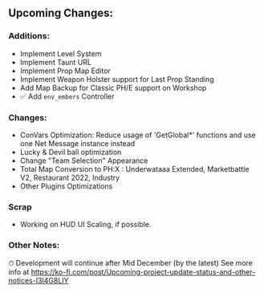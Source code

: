 ## Upcoming Changes:

### Additions:
- Implement Level System
- Implement Taunt URL
- Implement Prop Map Editor
- Implement Weapon Holster support for Last Prop Standing
- Add Map Backup for Classic PH/E support on Workshop
- ✅ Add `env_embers` Controller

### Changes:
- ConVars Optimization: Reduce usage of 'GetGlobal*' functions and use one Net Message instance instead
- Lucky & Devil ball optimization
- Change "Team Selection" Appearance
- Total Map Conversion to PH:X : Underwataaa Extended, Marketbattle V2, Restaurant 2022, Industry
- Other Plugins Optimizations

### Scrap
- Working on HUD UI Scaling, if possible.

### Other Notes:
⏱ Development will continue after Mid December (by the latest)
See more info at https://ko-fi.com/post/Upcoming-project-update-status-and-other-notices-I3I4G8LIY